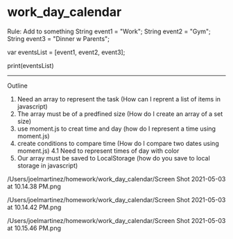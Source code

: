 # work_day_calendar

Rule:
Add to something
String event1 = "Work";
String event2 = "Gym";
String event3 = "Dinner w Parents";

var eventsList = [event1, event2, event3];  

print(eventsList)

--------------------------
 Outline 
1. Need an array to represent the task
    (How can I reprent a list of items in javascript)
2. The array must be of a predfined size
    (How do I create an array of a set size)
3. use moment.js to creat time and day
    (how do I represent a time using moment.js)
4. create conditions to compare time
    (How do I compare two dates using moment.js)
4.1 Need to represent times of day with color
5. Our array must be saved to LocalStorage 
    (how do you save to local storage in javascript)


/Users/joelmartinez/homework/work_day_calendar/Screen Shot 2021-05-03 at 10.14.38 PM.png

/Users/joelmartinez/homework/work_day_calendar/Screen Shot 2021-05-03 at 10.14.42 PM.png

/Users/joelmartinez/homework/work_day_calendar/Screen Shot 2021-05-03 at 10.15.46 PM.png